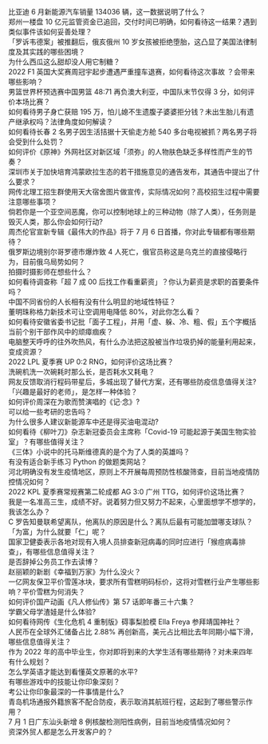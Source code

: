比亚迪 6 月新能源汽车销量 134036 辆，这一数据说明了什么？  
郑州一楼盘 10 亿元监管资金已追回，交付时间已明确，如何看待这一结果？遇到类似事件该如何妥善处理？  
「罗诉韦德案」被推翻后，俄亥俄州 10 岁女孩被拒绝堕胎，这凸显了美国法律制度及其实践的哪些困境？  
为什么西瓜这么甜却没人用它制糖？  
2022 F1 英国大奖赛周冠宇起步遭遇严重撞车退赛，如何看待这次事故 ？会带来哪些影响？  
男篮世界杯预选赛中国男篮 48:71 再负澳大利亚，中国队末节仅得 3 分，如何评价本场比赛？  
如何看待男子身亡获赔 195 万，怕儿媳不生遗腹子婆婆拒分钱？未出生胎儿有遗产继承权吗？法律角度如何解读？  
如何看待长春 2 名男子因生活拮据十天偷走方舱 540 多台电视被抓？两名男子将会受到什么处罚？  
如何评价《原神》外网社区对新区域「须弥」的人物肤色缺乏多样性而产生的节奏？  
深圳市关于加快培育鸿蒙欧拉生态的若干措施意见的通告发布，其通告中提出了什么要求？  
网传北理工招生群使用天大宿舍图片做宣传，实际情况如何？高校招生过程中需要注意哪些事项？  
倘若你是一个亚空间恶魔，你可以控制地球上的三种动物（除了人类），任务则是毁灭人类，那么你会如何行动?  
周杰伦官宣新专辑《最伟大的作品》将于 7 月 6 日首播，你对此专辑都有哪些期待？  
俄罗斯边境别尔哥罗德市爆炸致 4 人死亡，俄官员称这是乌克兰的直接侵略行为，目前俄乌局势如何？  
拍摄时摄影师在想些什么？  
如何看待调查称「超 7 成 00 后找工作看重薪资」？你认为薪资是求职的首要条件吗？  
中国不同省份的人长相有没有什么明显的地域性特征？  
董明珠称格力新技术可让空调用电降低 80%，对此你怎么看？  
如何看待安徽省委书记批「面子工程」，并用「虚、躲、冷、粗、假」五个字概括当前个别干部作风中的顽瘴痼疾？  
电脑整天呼呼的往外吹热风，有什么办法把这股被当作垃圾扔掉的能量利用起来，变成资源？  
2022 LPL 夏季赛 UP 0:2 RNG，如何评价这场比赛？  
洗碗机洗一次碗耗时那么长，是否耗水又耗电？  
网友反馈取消行程码带星后，多城出现了替代方案，还有哪些防疫信息值得关注?  
「兴趣是最好的老师」，是怎样一种体验？  
如何评价周深在为歌而赞演唱的《记·念》?  
可以给一些考研的忠告吗？  
为什么很多人建议新能源车中还是得买油电混动?  
如何看待《柳叶刀》杂志新冠委员会主席称「Covid-19 可能起源于美国生物实验室」？有哪些值得关注？  
《三体》小说中的托马斯维德真的是个为了人类的英雄吗？  
有没有适合新手练习 Python 的做题类网站？  
河北明确没有发生疫情地区，原则上不开展每周预防性核酸筛查，目前当地疫情防控情况如何？  
2022 KPL 夏季赛常规赛第二轮成都 AG 3:0 广州 TTG，如何评价这场比赛？  
我是一名准高三生，成绩不好。说着努力但又努力不起来，心里面想学不想学的，我该怎么办？  
C 罗告知曼联希望离队，他离队的原因是什么？离队后最有可能加盟哪支球队？  
「为富」为什么就要「仁」呢？  
国家卫健委表示各地对现有入境人员排查新冠病毒的同时应进行「猴痘病毒排查」，有哪些信息值得关注？  
是否辞掉公务员工作去读博？  
赵丽颖的新剧《幸福到万家》为什么没火？  
一亿网友保卫平价雪莲冰块，要求所有雪糕明码标价，这将对雪糕行业产生哪些影响？平价雪糕为何消失？  
如何评价国产动画《凡人修仙传》第 57 话即年番三十六集？  
学霸父母学渣娃是什么体验?  
如何看待网传《生化危机 4 重制版》碍事梨脸模 Ella Freya 参拜靖国神社？  
人民币在全球外汇储备占比 2.88% 再创新高，美元占比相比去年同期小幅下滑，哪些信息值得关注？  
作为 2022 年的高中毕业生，你对即将到来的大学生活有哪些期待？对未来四年有什么规划？  
怎么学英语才能达到看懂英文原著的水平?  
有哪些游戏中的技能让你印象深刻？  
考公让你印象最深的一件事情是什么?  
青岛机场通报外籍旅客不配合防疫，表示取消其航班行程，这起到了哪些警示作用？  
7 月 1 日广东汕头新增 8 例核酸检测阳性病例，目前当地疫情情况如何？  
资深外贸人都是怎么开发客户的？  
